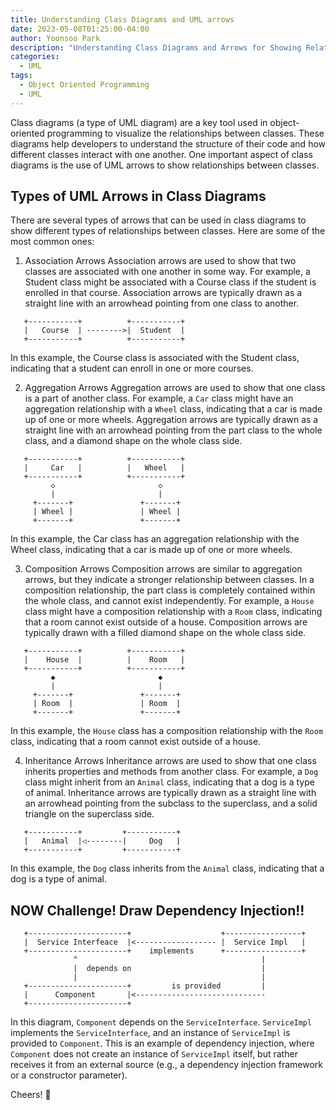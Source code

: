 ```yaml
---
title: Understanding Class Diagrams and UML arrows
date: 2023-05-08T01:25:00-04:00
author: Yoonsoo Park
description: "Understanding Class Diagrams and Arrows for Showing Relationships"
categories:
  - UML
tags:
  - Object Oriented Programming
  - UML
---
```


Class diagrams (a type of UML diagram) are a key tool used in object-oriented programming to visualize the relationships between classes. These diagrams help developers to understand the structure of their code and how different classes interact with one another. One important aspect of class diagrams is the use of UML arrows to show relationships between classes.

## Types of UML Arrows in Class Diagrams

There are several types of arrows that can be used in class diagrams to show different types of relationships between classes. Here are some of the most common ones:

1. Association Arrows
   Association arrows are used to show that two classes are associated with one another in some way. For example, a Student class might be associated with a Course class if the student is enrolled in that course. Association arrows are typically drawn as a straight line with an arrowhead pointing from one class to another.

```
   +-----------+          +-----------+
   |   Course  | -------->|  Student  |
   +-----------+          +-----------+
```

In this example, the Course class is associated with the Student class, indicating that a student can enroll in one or more courses.

2. Aggregation Arrows
   Aggregation arrows are used to show that one class is a part of another class. For example, a `Car` class might have an aggregation relationship with a `Wheel` class, indicating that a car is made up of one or more wheels. Aggregation arrows are typically drawn as a straight line with an arrowhead pointing from the part class to the whole class, and a diamond shape on the whole class side.

```
   +-----------+          +-----------+
   |     Car   |          |   Wheel   |
   +-----------+          +-----------+
         ◇                       ◇
         |                       |
     +-------+               +-------+
     | Wheel |               | Wheel |
     +-------+               +-------+
```

In this example, the Car class has an aggregation relationship with the Wheel class, indicating that a car is made up of one or more wheels.

3. Composition Arrows
   Composition arrows are similar to aggregation arrows, but they indicate a stronger relationship between classes. In a composition relationship, the part class is completely contained within the whole class, and cannot exist independently. For example, a `House` class might have a composition relationship with a `Room` class, indicating that a room cannot exist outside of a house. Composition arrows are typically drawn with a filled diamond shape on the whole class side.

```
   +-----------+          +-----------+
   |    House  |          |    Room   |
   +-----------+          +-----------+
         ◆                       ◆
         |                       |
     +-------+               +-------+
     | Room  |               | Room  |
     +-------+               +-------+

```

In this example, the `House` class has a composition relationship with the `Room` class, indicating that a room cannot exist outside of a house.

4. Inheritance Arrows
   Inheritance arrows are used to show that one class inherits properties and methods from another class. For example, a `Dog` class might inherit from an `Animal` class, indicating that a dog is a type of animal. Inheritance arrows are typically drawn as a straight line with an arrowhead pointing from the subclass to the superclass, and a solid triangle on the superclass side.

```
   +-----------+         +-----------+
   |   Animal  |◁--------|     Dog   |
   +-----------+         +-----------+
```

In this example, the `Dog` class inherits from the `Animal` class, indicating that a dog is a type of animal.

## NOW Challenge! Draw Dependency Injection!!

```
   +----------------------+                    +-----------------+
   |  Service Interfeace  |<------------------ |  Service Impl   |
   +----------------------+    implements      +-----------------+
              ^                                         |
              |  depends on                             |
              |                                         |
   +----------------------+         is provided         |
   |      Component       |<-----------------------------
   +----------------------+
```

In this diagram, `Component` depends on the `ServiceInterface`. `ServiceImpl` implements the `ServiceInterface`, and an instance of `ServiceImpl` is provided to `Component`. This is an example of dependency injection, where `Component` does not create an instance of `ServiceImpl` itself, but rather receives it from an external source (e.g., a dependency injection framework or a constructor parameter).

Cheers! 🍺
